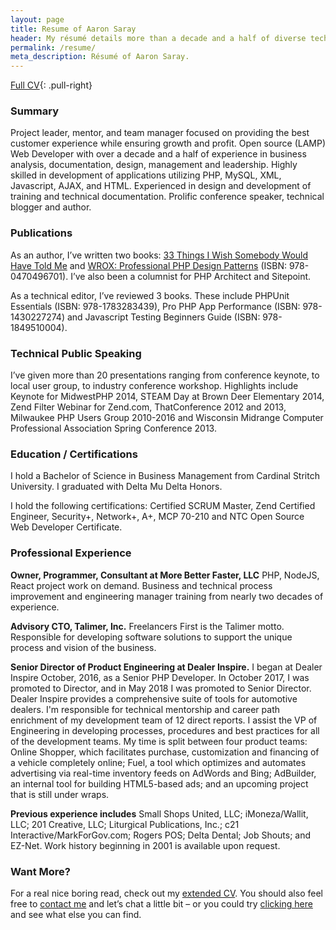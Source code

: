 ```yaml
---
layout: page
title: Resume of Aaron Saray
header: My résumé details more than a decade and a half of diverse technical and management experience.
permalink: /resume/
meta_description: Résumé of Aaron Saray.
---
```


[Full CV](/cv){: .pull-right}

### Summary

Project leader, mentor, and team manager focused on providing the best customer experience while ensuring growth and profit. Open source (LAMP) Web Developer with over a decade and a half of experience in business analysis, documentation, design, management and leadership. Highly skilled in development of applications utilizing PHP, MySQL, XML, Javascript, AJAX, and HTML. Experienced in design and development of training and technical documentation. Prolific conference speaker, technical blogger and author.

### Publications

As an author, I’ve written two books: [33 Things I Wish Somebody Would Have Told Me](http://33thingsbook.com) and [WROX: Professional PHP Design Patterns](http://saray.me/look-at-this-guy) (ISBN: 978-0470496701). I’ve also been a columnist for PHP Architect and Sitepoint.

As a technical editor, I’ve reviewed 3 books. These include PHPUnit Essentials (ISBN: 978-1783283439), Pro PHP App Performance (ISBN: 978-1430227274) and Javascript Testing Beginners Guide (ISBN: 978-1849510004).

### Technical Public Speaking

I’ve given more than 20 presentations ranging from conference keynote, to local user group, to industry conference workshop. Highlights include Keynote for MidwestPHP 2014, STEAM Day at Brown Deer Elementary 2014, Zend Filter Webinar for Zend.com, ThatConference 2012 and 2013, Milwaukee PHP Users Group 2010-2016 and Wisconsin Midrange Computer Professional Association Spring Conference 2013.

### Education / Certifications

I hold a Bachelor of Science in Business Management from Cardinal Stritch University. I graduated with Delta Mu Delta Honors.

I hold the following certifications: Certified SCRUM Master, Zend Certified Engineer, Security+, Network+, A+, MCP 70-210 and NTC Open Source Web Developer Certificate.

### Professional Experience

**Owner, Programmer, Consultant at More Better Faster, LLC** PHP, NodeJS, React project work on demand. Business and technical process improvement and engineering manager training from nearly two decades of experience.

**Advisory CTO, Talimer, Inc.** Freelancers First is the Talimer motto. Responsible for developing software solutions to support the unique process and vision of the business.

**Senior Director of Product Engineering at Dealer Inspire.** I began at Dealer Inspire October, 2016, as a Senior PHP Developer. In October 2017, I was promoted to Director, and in May 2018 I was promoted to Senior Director.  Dealer Inspire provides a comprehensive suite of tools for automotive dealers.  I'm responsible for technical mentorship and career path enrichment of my development team of 12 direct reports. I assist the VP of Engineering in developing processes, procedures and best practices for all of the development teams.  My time is split between four product teams: Online Shopper, which facilitates purchase, customization and financing of a vehicle completely online; Fuel, a tool which optimizes and automates advertising via real-time inventory feeds on AdWords and Bing; AdBuilder, an internal tool for building HTML5-based ads; and an upcoming project that is still under wraps.
 
**Previous experience includes** Small Shops United, LLC; iMoneza/Wallit, LLC; 201 Creative, LLC; Liturgical Publications, Inc.; c21 Interactive/MarkForGov.com; Rogers POS; Delta Dental; Job Shouts; and EZ-Net. Work history beginning in 2001 is available upon request.

### Want More?

For a real nice boring read, check out my [extended CV](/cv).  You should also feel free to [contact me](/contact) and let’s chat a little bit – or you could try [clicking here](https://www.google.com/#q=Aaron+Saray) and see what else you can find.